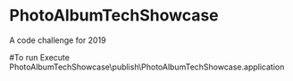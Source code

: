 # PhotoAlbumTechShowcase
A code challenge for 2019

#To run
Execute PhotoAlbumTechShowcase\publish\PhotoAlbumTechShowcase.application
